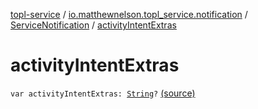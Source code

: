 [topl-service](../../index.md) / [io.matthewnelson.topl_service.notification](../index.md) / [ServiceNotification](index.md) / [activityIntentExtras](./activity-intent-extras.md)

# activityIntentExtras

`var activityIntentExtras: `[`String`](https://kotlinlang.org/api/latest/jvm/stdlib/kotlin/-string/index.html)`?` [(source)](https://github.com/05nelsonm/TorOnionProxyLibrary-Android/blob/master/topl-service/src/main/java/io/matthewnelson/topl_service/notification/ServiceNotification.kt#L109)